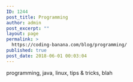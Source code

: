 ```yaml
---
ID: 1244
post_title: Programming
author: admin
post_excerpt: ""
layout: page
permalink: >
  https://coding-banana.com/blog/programming/
published: true
post_date: 2018-06-01 00:03:04
---
```

programming, java, linux, tips & tricks, blah